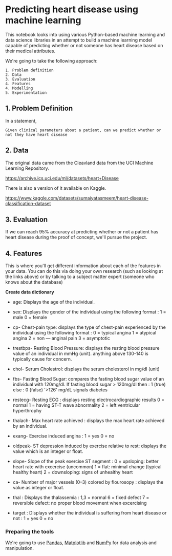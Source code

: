 # Predicting heart disease using machine learning

This notebook looks into using various Python-based machine learning and data science libraries in an attempt to build a machine learning model capable of predicting whether or not someone has heart disease based on their medical attributes.

We're going to take the following approach:

    1. Problem definition
    2. Data
    3. Evaluation
    4. Features
    4. Modelling
    5. Experimentation

## 1. Problem Definition

In a statement,

    Given clinical parameters about a patient, can we predict whether or not they have heart disease

## 2. Data

The original data came from the Cleavland data from the UCI Machine Learning Repository. 

https://archive.ics.uci.edu/ml/datasets/heart+Disease

There is also a version of it available on Kaggle.

https://www.kaggle.com/datasets/sumaiyatasmeem/heart-disease-classification-dataset


## 3. Evaluation

If we can reach 95% accuracy at predicting whether or not a patient has heart disease during the proof of concept, we'll pursue the project.

## 4. Features

This is where you'll get different information about each of the features in your data. You can do this via doing your own research (such as looking at the links above) or by talking to a subject matter expert (someone who knows about the database)

**Create data dictionary**

* age: Displays the age of the individual.

* sex: Displays the gender of the individual using the following format : 1 = male 0 = female

* cp- Chest-pain type: displays the type of chest-pain experienced by the individual using the following format : 0 = typical angina 1 = atypical angina 2 = non — anginal pain 3 = asymptotic

* trestbps- Resting Blood Pressure: displays the resting blood pressure value of an individual in mmHg (unit). anything above 130-140 is typically cause for concern.

* chol- Serum Cholestrol: displays the serum cholesterol in mg/dl (unit)

* fbs- Fasting Blood Sugar: compares the fasting blood sugar value of an individual with 120mg/dl. If fasting blood sugar > 120mg/dl then : 1 (true) else : 0 (false) '>126' mg/dL signals diabetes

* restecg- Resting ECG : displays resting electrocardiographic results 0 = normal 1 = having ST-T wave abnormality 2 = left ventricular hyperthrophy

* thalach- Max heart rate achieved : displays the max heart rate achieved by an individual.

* exang- Exercise induced angina : 1 = yes 0 = no

* oldpeak- ST depression induced by exercise relative to rest: displays the value which is an integer or float.

* slope- Slope of the peak exercise ST segment : 0 = upsloping: better heart rate with excercise (uncommon) 1 = flat: minimal change (typical healthy heart) 2 = downsloping: signs of unhealthy heart

* ca- Number of major vessels (0–3) colored by flourosopy : displays the value as integer or float.

* thal : Displays the thalassemia : 1,3 = normal 6 = fixed defect 7 = reversible defect: no proper blood movement when excercising

* target : Displays whether the individual is suffering from heart disease or not : 1 = yes 0 = no

### Preparing the tools

We're going to use [Pandas](https://pandas.pydata.org/), [Matplotlib](https://matplotlib.org/) and [NumPy](https://numpy.org/) for data analysis and manipulation.
